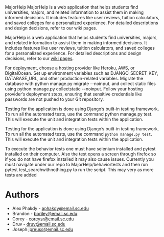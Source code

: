 MajorHelp
MajorHelp is a web application that helps students find universities, majors, and related information to assist them in making informed decisions. It includes features like user reviews, tuition calculators, and saved colleges for a personalized experience. For detailed descriptions and design decisions, refer to our wiki pages.

MajorHelp is a web application that helps students find universities, majors, and related information to assist them in making informed decisions. It includes features like user reviews, tuition calculators, and saved colleges for a personalized experience. For detailed descriptions and design decisions, refer to our [wiki pages](https://github.com/SCCapstone/pestopanini/wiki).

For deployment, choose a hosting provider like Heroku, AWS, or DigitalOcean. Set up environment variables such as DJANGO_SECRET_KEY, DATABASE_URL, and other production-related variables. Migrate the database with python manage.py migrate --noinput, and collect static files using python manage.py collectstatic --noinput. Follow your hosting provider’s deployment steps, ensuring that sensitive credentials like passwords are not pushed to your Git repository.

Testing for the application is done using Django’s built-in testing framework. To run all the automated tests, use the command python manage.py test. This will execute the unit and integration tests within the application.

Testing for the application is done using Django’s built-in testing framework. To run all the automated tests, use the command `python manage.py test`. This will execute the unit and integration tests within the application.

To execute the behavior tests one must have selenium installed and pytest installed on their computer. Also the test opens a screen through firefox so if you do not have firefox installed it may also cause issues. Currently you must navigate under our repo to MajorHelp/behaviortests and then run pytest test_searchwithnothing.py to run the script. This may very as more tests are added

# Authors
- Alex Phakdy - aphakdy@email.sc.edu 
- Brandon - boriley@email.sc.edu
- Corey - coreysr@email.sc.edu 
- Druv - druv@email.sc.edu
- Joseph jpreuss@email.sc.edu
